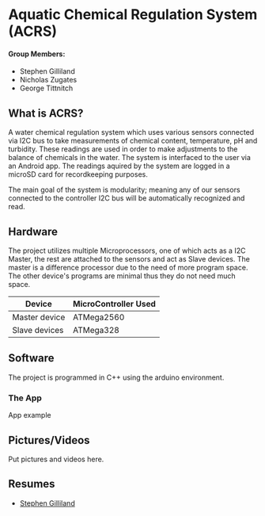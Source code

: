 # Aquatic Chemical Regulation System (ACRS)

#### Group Members:
- Stephen Gilliland
- Nicholas Zugates
- George Tittnitch

## What is ACRS?
A water chemical regulation system which uses various sensors connected via I2C bus to take measurements of chemical content, temperature, pH and turbidity. These readings are used in order to make adjustments to the balance of chemicals in the water. The system is interfaced to the user via an Android app. The readings aquired by the system are logged in a microSD card for recordkeeping purposes.

The main goal of the system is modularity; meaning any of our sensors connected to the controller I2C bus will be automatically recognized and read.  

## Hardware

The project utilizes multiple Microprocessors, one of which acts as a I2C Master, the rest are attached to the sensors and act as Slave devices. The master is a difference processor due to the need of more program space. The other device's programs are minimal thus they do not need much space.

Device | MicroController Used
------------ | -------------
Master device | ATMega2560
Slave devices | ATMega328

## Software
The project is programmed in C++ using the arduino environment.

### The App
App example

## Pictures/Videos
Put pictures and videos here.

## Resumes
- [Stephen Gilliland](./Resumes/SGilliland_Resume.pdf)
